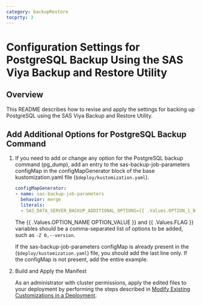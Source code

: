 ```yaml
---
category: backupRestore
tocprty: 3
---
```


# Configuration Settings for PostgreSQL Backup Using the SAS Viya Backup and Restore Utility

## Overview

This README describes how to revise and apply the settings for
backing up PostgreSQL using the SAS Viya Backup and Restore Utility.

## Add Additional Options for PostgreSQL Backup Command

1. If you need to add or change any option for the PostgreSQL backup command (pg_dump),
add an entry to the sas-backup-job-parameters configMap in the configMapGenerator block of the base kustomization.yaml file (`$deploy/kustomization.yaml`).

   ```yaml
   configMapGenerator:
   - name: sas-backup-job-parameters
     behavior: merge
     literals:
     - SAS_DATA_SERVER_BACKUP_ADDITIONAL_OPTIONS={{ .Values.OPTION_1_NAME OPTION_1_VALUE }},{{ .Values.FLAG_1 }},{{ .Values.OPTION_2_NAME OPTION_2_VALUE }}
   ```

   The {{ .Values.OPTION_NAME OPTION_VALUE }} and {{ .Values.FLAG }} variables should be a comma-separated list of options to be added, such as `-Z 0,--version`.

   If the sas-backup-job-parameters configMap is already present in the (`$deploy/kustomization.yaml`) file, you should add the last line only. If the configMap is not present, add the entire example.

2. Build and Apply the Manifest

   As an administrator with cluster permissions, apply the edited files to your deployment by performing the steps described in [Modify Existing Customizations in a Deployment](https://documentation.sas.com/?cdcId=sasadmincdc&cdcVersion=default&docsetId=dplyml0phy0dkr&docsetTarget=n1f2q6pp0gjheqn1jl204vptrubs.htm).
